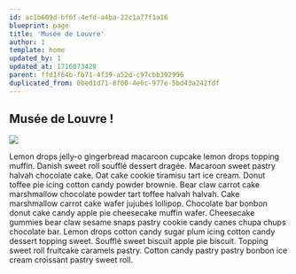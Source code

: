```yaml
---
id: ac1b609d-bf6f-4efd-a4ba-22c1a77f1a16
blueprint: page
title: 'Musée de Louvre'
author: 1
template: home
updated_by: 1
updated_at: 1716073428
parent: ffd1f64b-fb71-4f39-a52d-c97cbb392996
duplicated_from: 0bed1d71-8f00-4e6c-977e-5bd43a242fdf
---
```

## Musée de Louvre !

![](statamic://asset::assets::paris/musee-de-louvre.jpg)

Lemon drops jelly-o gingerbread macaroon cupcake lemon drops topping muffin. Danish sweet roll soufflé dessert dragée. Macaroon sweet pastry halvah chocolate cake. Oat cake cookie tiramisu tart ice cream. Donut toffee pie icing cotton candy powder brownie. Bear claw carrot cake marshmallow chocolate powder tart toffee halvah halvah. Cake marshmallow carrot cake wafer jujubes lollipop. Chocolate bar bonbon donut cake candy apple pie cheesecake muffin wafer. Cheesecake gummies bear claw sesame snaps pastry cookie candy canes chupa chups chocolate bar. Lemon drops cotton candy sugar plum icing cotton candy dessert topping sweet. Soufflé sweet biscuit apple pie biscuit. Topping sweet roll fruitcake caramels pastry. Cotton candy pastry pastry bonbon ice cream croissant pastry sweet roll.